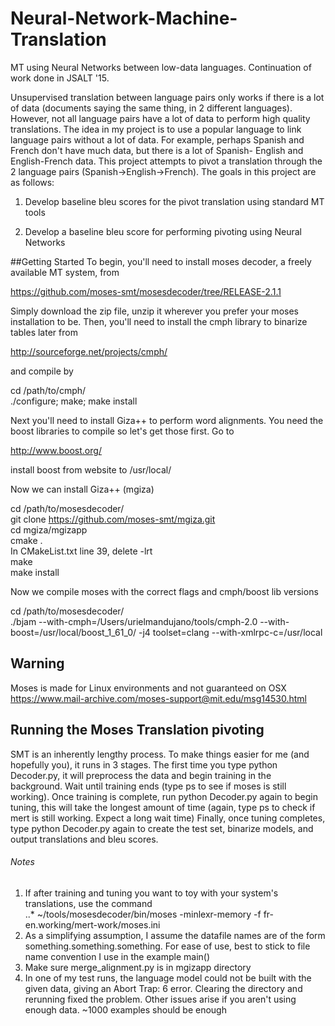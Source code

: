 # Neural-Network-Machine-Translation
MT using Neural Networks between low-data languages. Continuation of work done in JSALT '15.

Unsupervised translation between language pairs only works if there is a lot of data (documents saying the same thing, in 2 different languages). However, not all language pairs have a lot of data to perform high quality translations. The idea in my project is to use a popular language to link language pairs without a lot of data. For example, perhaps Spanish and French don't have much data, but there is a lot of Spanish- English and English-French data. This project attempts to pivot a translation through the 2 language pairs (Spanish->English->French). The goals in this project are as follows:

1) Develop baseline bleu scores for the pivot translation using standard MT tools

2) Develop a baseline bleu score for performing pivoting using Neural Networks

##Getting Started
To begin, you'll need to install moses decoder, a freely available MT system, from

https://github.com/moses-smt/mosesdecoder/tree/RELEASE-2.1.1

Simply download the zip file, unzip it wherever you prefer your moses installation to be. Then, you'll need to install the cmph library to binarize tables later from

http://sourceforge.net/projects/cmph/

and compile by

cd /path/to/cmph/  
./configure; make; make install

Next you'll need to install Giza++ to perform word alignments. You need the boost libraries to compile so let's get those first. Go to

http://www.boost.org/

install boost from website to /usr/local/

Now we can install Giza++ (mgiza)

cd /path/to/mosesdecoder/  
git clone   https://github.com/moses-smt/mgiza.git  
cd mgiza/mgizapp  
cmake .  
In CMakeList.txt line 39, delete -lrt  
make  
make install

Now we compile moses with the correct flags and cmph/boost lib versions

cd /path/to/mosesdecoder/  
./bjam --with-cmph=/Users/urielmandujano/tools/cmph-2.0 --with-boost=/usr/local/boost_1_61_0/ -j4 toolset=clang --with-xmlrpc-c=/usr/local

## Warning
Moses is made for Linux environments and not guaranteed on OSX
https://www.mail-archive.com/moses-support@mit.edu/msg14530.html

## Running the Moses Translation pivoting
SMT is an inherently lengthy process. To make things easier for me (and hopefully you), it runs in 3 stages. The first time you type python Decoder.py, it will preprocess the data and begin training in the background. Wait until training ends (type ps to see if moses is still working). Once training is complete, run python Decoder.py again to begin tuning, this will take the longest amount of time (again, type ps to check if mert is still working. Expect a long wait time) Finally, once tuning completes, type python Decoder.py again to create the test set, binarize models, and output translations and bleu scores.

###### Notes
1. If after training and tuning you want to toy with your system's translations, use the command  
..* ~/tools/mosesdecoder/bin/moses -minlexr-memory -f fr-en.working/mert-work/moses.ini
2. As a simplifying assumption, I assume the datafile names are of the form something.something.something. For ease of use, best to stick to file name convention I use in the example main()
3. Make sure merge_alignment.py is in mgizapp directory
4. In one of my test runs, the language model could not be built with the given data, giving an Abort Trap: 6 error. Clearing the directory and rerunning fixed the problem. Other issues arise if you aren't using enough data. ~1000 examples should be enough
